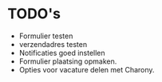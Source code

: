 # TODO's

- Formulier testen
- verzendadres testen
- Notificaties goed instellen
- Formulier plaatsing opmaken.
- Opties voor vacature delen met Charony.